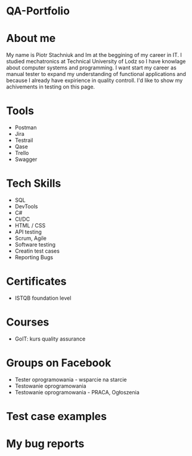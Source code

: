 # QA-Portfolio
# About me
My name is Piotr Stachniuk and Im at the beggining of my career in IT. I studied mechatronics at Technical University of Lodz so I have knowlage about computer systems and programming. I want start my career as manual tester to expand my understanding of functional applications and because I already have expirience in quality controll. I'd like to show my achivements in testing on this page.
# Tools 
- Postman
- Jira
- Testrail
- Qase
- Trello
- Swagger
# Tech Skills
- SQL
- DevTools
- C#
- CI/DC
- HTML / CSS
- API testing
- Scrum, Agile
- Software testing
- Creatin test cases
- Reporting Bugs
# Certificates
- ISTQB foundation level
# Courses
- GoIT: kurs quality assurance
# Groups on Facebook
- Tester oprogramowania - wsparcie na starcie
- Testowanie oprogramowania
- Testowanie oprogramowania - PRACA, Ogłoszenia
# Test case examples

# My bug reports
